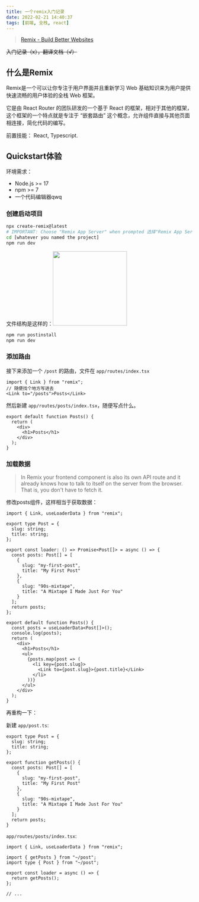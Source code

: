 ```yaml
---
title: 一个remix入门记录
date: 2022-02-21 14:40:37
tags: [前端, 全栈, react]
---
```


> [Remix - Build Better Websites](https://remix.run/)

~~入门记录（x），翻译文档（√）~~

## 什么是Remix

Remix是一个可以让你专注于用户界面并且重新学习 Web 基础知识来为用户提供快速流畅的用户体验的全栈 Web 框架。

它是由 React Router 的团队研发的一个基于 React 的框架，相对于其他的框架，这个框架的一个特点就是专注于 “嵌套路由” 这个概念，允许组件直接与其他页面相连接，简化代码的编写。

前置技能： React, Typescript.

## Quickstart体验

环境需求：

* Node.js >= 17
* npm >= 7
* 一个代码编辑器qwq

### 创建启动项目

```sh
npx create-remix@latest
# IMPORTANT: Choose "Remix App Server" when prompted 选择"Remix App Server"
cd [whatever you named the project]
npm run dev
```

文件结构是这样的：<img src="https://cdn.jsdelivr.net/gh/ERUIHNIYHBKBNF/picapica@main/frontend/2022022101.webp" width="200px">

```sh
npm run postinstall
npm run dev
```

### 添加路由

接下来添加一个 `/post` 的路由，文件在 `app/routes/index.tsx` 

```tsx
import { Link } from "remix";
// 随便找个地方写进去
<Link to="/posts">Posts</Link>
```

然后新建 `app/routes/posts/index.tsx`，随便写点什么。

```tsx
export default function Posts() {
  return (
    <div>
      <h1>Posts</h1>
    </div>
  );
}
```

### 加载数据

> In Remix your frontend component is also its own API route and it already knows how to talk to itself on the server from the browser. That is, you don't have to fetch it.

修改posts组件，这样相当于获取数据：

```tsx
import { Link, useLoaderData } from "remix";

export type Post = {
  slug: string;
  title: string;
};

export const loader: () => Promise<Post[]> = async () => {
  const posts: Post[] = [
    {
      slug: "my-first-post",
      title: "My First Post"
    },
    {
      slug: "90s-mixtape",
      title: "A Mixtape I Made Just For You"
    }
  ];
  return posts;
};

export default function Posts() {
  const posts = useLoaderData<Post[]>();
  console.log(posts);
  return (
    <div>
      <h1>Posts</h1>
      <ul>
        {posts.map(post => (
          <li key={post.slug}>
            <Link to={post.slug}>{post.title}</Link>
          </li>
        ))}
      </ul>
    </div>
  );
}
```

再重构一下：

新建 `app/post.ts`:

```tsx
export type Post = {
  slug: string;
  title: string;
};

export function getPosts() {
  const posts: Post[] = [
    {
      slug: "my-first-post",
      title: "My First Post"
    },
    {
      slug: "90s-mixtape",
      title: "A Mixtape I Made Just For You"
    }
  ];
  return posts;
}
```

`app/routes/posts/index.tsx`:

```tsx
import { Link, useLoaderData } from "remix";

import { getPosts } from "~/post";
import type { Post } from "~/post";

export const loader = async () => {
  return getPosts();
};

// ...
```

